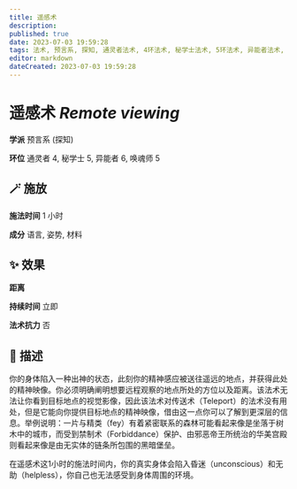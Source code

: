 ```yaml
---
title: 遥感术
description: 
published: true
date: 2023-07-03 19:59:28
tags: 法术, 预言系, 探知, 通灵者法术, 4环法术, 秘学士法术, 5环法术, 异能者法术, 6环法术, 唤魂师法术
editor: markdown
dateCreated: 2023-07-03 19:59:28
---
```


# **遥感术** *Remote viewing*

**学派** 预言系 (探知) 

**环位** 通灵者 4, 秘学士 5, 异能者 6, 唤魂师 5

## 🪄 施放

**施法时间** 1 小时

**成分** 语言, 姿势, 材料

## ✨ 效果  

**距离**   

**持续时间** 立即 

**法术抗力** 否

## 📖 描述

你的身体陷入一种出神的状态，此刻你的精神感应被送往遥远的地点，并获得此处的精神映像。你必须明确阐明想要远程观察的地点所处的方位以及距离。该法术无法让你看到目标地点的视觉影像，因此该法术对传送术（Teleport）的法术没有用处，但是它能向你提供目标地点的精神映像，借由这一点你可以了解到更深层的信息。举例说明：一片与精类（fey）有着紧密联系的森林可能看起来像是坐落于树木中的城市，而受到禁制术（Forbiddance）保护、由邪恶帝王所统治的华美宫殿则看起来像是由无实体的链条所包围的黑暗堡垒。

在遥感术这1小时的施法时间内，你的真实身体会陷入昏迷（unconscious）和无助（helpless），你自己也无法感受到身体周围的环境。
    